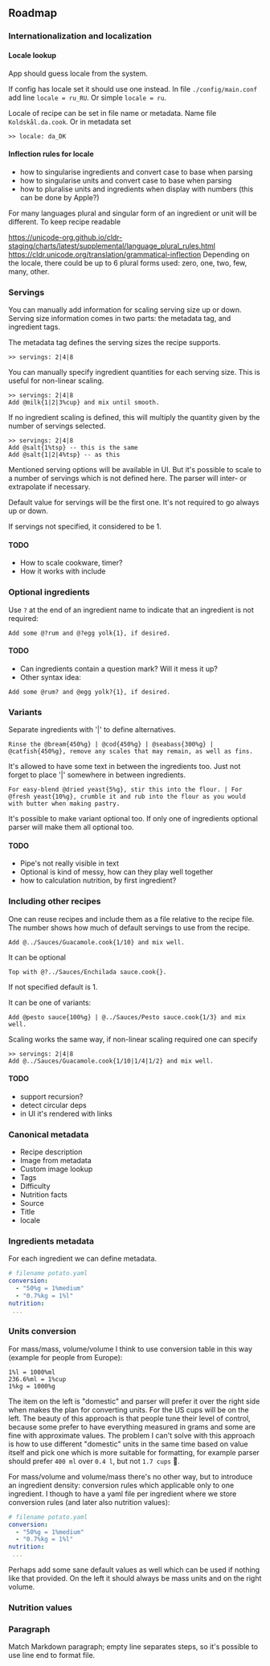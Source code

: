 ## Roadmap

### Internationalization and localization

#### Locale lookup

App should guess locale from the system.

If config has locale set it should use one instead. In file `./config/main.conf` add line `locale = ru_RU`. Or simple `locale = ru`.

Locale of recipe can be set in file name or metadata. Name file `Koldskål.da.cook`. Or in metadata set

```
>> locale: da_DK
```

#### Inflection rules for locale

- how to singularise ingredients and convert case to base when parsing
- how to singularise units and convert case to base when parsing
- how to pluralise units and ingredients when display with numbers (this can be done by Apple?)

For many languages plural and singular form of an ingredient or unit will be different. To keep recipe readable

https://unicode-org.github.io/cldr-staging/charts/latest/supplemental/language_plural_rules.html
https://cldr.unicode.org/translation/grammatical-inflection
Depending on the locale, there could be up to 6 plural forms used: zero, one, two, few, many, other.



### Servings

You can manually add information for scaling serving size up or down. Serving size information comes in two parts: the metadata tag, and ingredient tags.

The metadata tag defines the serving sizes the recipe supports.

```
>> servings: 2|4|8
```

You can manually specify ingredient quantities for each serving size. This is useful for non-linear scaling.

```
>> servings: 2|4|8
Add @milk{1|2|3%cup} and mix until smooth.
```

If no ingredient scaling is defined, this will multiply the quantity given by the number of servings selected.

```
>> servings: 2|4|8
Add @salt{1%tsp} -- this is the same
Add @salt{1|2|4%tsp} -- as this
```

Mentioned serving options will be available in UI. But it's possible to scale to a number of servings which is not defined here. The parser will inter- or extrapolate if necessary.

Default value for servings will be the first one. It's not required to go always up or down.

If servings not specified, it considered to be 1.

#### TODO

* How to scale cookware, timer?
* How it works with include

### Optional ingredients

Use `?` at the end of an ingredient name to indicate that an ingredient is not required:

```
Add some @?rum and @?egg yolk{1}, if desired.
```

#### TODO

* Can ingredients contain a question mark? Will it mess it up?
* Other syntax idea:

```
Add some @rum? and @egg yolk?{1}, if desired.
```


### Variants

Separate ingredients with '|' to define alternatives.

```
Rinse the @bream{450%g} | @cod{450%g} | @seabass{300%g} | @catfish{450%g}, remove any scales that may remain, as well as fins.
```

It's allowed to have some text in between the ingredients too. Just not forget to place '|' somewhere in between ingredients.

```
For easy-blend @dried yeast{5%g}, stir this into the flour. | For @fresh yeast{10%g}, crumble it and rub into the flour as you would with butter when making pastry.
```

It's possible to make variant optional too. If only one of ingredients optional parser will make them all optional too.

#### TODO

* Pipe's not really visible in text
* Optional is kind of messy, how can they play well together
* how to calculation nutrition, by first ingredient?


### Including other recipes

One can reuse recipes and include them as a file relative to the recipe file. The number shows how much of default servings to use from the recipe.

```
Add @../Sauces/Guacamole.cook{1/10} and mix well.
```

It can be optional

```
Top with @?../Sauces/Enchilada sauce.cook{}.
```

If not specified default is 1.

It can be one of variants:

```
Add @pesto sauce{100%g} | @../Sauces/Pesto sauce.cook{1/3} and mix well.
```

Scaling works the same way, if non-linear scaling required one can specify

```
>> servings: 2|4|8
Add @../Sauces/Guacamole.cook{1/10|1/4|1/2} and mix well.
```

#### TODO
* support recursion?
* detect circular deps
* in UI it's rendered with links

### Canonical metadata

* Recipe description
* Image from metadata
* Custom image lookup
* Tags
* Difficulty
* Nutrition facts
* Source
* Title
* locale

### Ingredients metadata

For each ingredient we can define metadata.

```yaml
# filename potato.yaml
conversion:
  - "50%g = 1%medium"
  - "0.7%kg = 1%l"
nutrition:
 ...
```

### Units conversion

For mass/mass, volume/volume I think to use conversion table in this way (example for people from Europe):
```
1%l = 1000%ml
236.6%ml = 1%cup
1%kg = 1000%g
```
The item on the left is "domestic" and parser will prefer it over the right side when makes the plan for converting units. For the US cups will be on the left. The beauty of this approach is that people tune their level of control, because some prefer to have everything measured in grams and some are fine with approximate values. The problem I can't solve with this approach is how to use different "domestic" units in the same time based on value itself and pick one which is more suitable for formatting, for example parser should prefer `400 ml` over `0.4 l`, but not `1.7 cups` 🤔.

For mass/volume and volume/mass there's no other way, but to introduce an ingredient density: conversion rules which applicable only to one ingredient. I though to have a yaml file per ingredient where we store conversion rules (and later also nutrition values):

```yaml
# filename potato.yaml
conversion:
  - "50%g = 1%medium"
  - "0.7%kg = 1%l"
nutrition:
 ...
```
Perhaps add some sane default values as well which can be used if nothing like that provided. On the left it should always be mass units and on the right volume.

### Nutrition values

### Paragraph

Match Markdown paragraph; empty line separates steps, so it's possible to use line end to format file.

